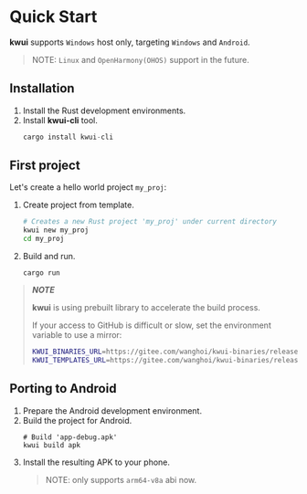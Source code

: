 # Quick Start

**kwui** supports `Windows` host only, targeting `Windows` and `Android`.
>NOTE: `Linux` and `OpenHarmony(OHOS)` support in the future.

## Installation

1. Install the Rust development environments.
2. Install **kwui-cli** tool.
    ```rust
    cargo install kwui-cli
    ```

## First project

Let's create a hello world project `my_proj`:

1. Create project from template.
    ```bash
    # Creates a new Rust project 'my_proj' under current directory
    kwui new my_proj
    cd my_proj
    ```
2. Build and run.
    ```
    cargo run
    ```
> **_NOTE_**
>
> **kwui** is using prebuilt library to accelerate the build process. 
> 
> If your access to GitHub is difficult or slow,
> set the environment variable to use a mirror:
> ```bash
> KWUI_BINARIES_URL=https://gitee.com/wanghoi/kwui-binaries/releases/download/{tag}/kwui-binaries-{key}.tar.gz
> KWUI_TEMPLATES_URL=https://gitee.com/wanghoi/kwui-binaries/releases/download/{tag}/kwui-templates-{key}.tar.gz
> ```

## Porting to Android

1. Prepare the Android development environment.
2. Build the project for Android.
    ```
    # Build 'app-debug.apk'
    kwui build apk
    ```
3. Install the resulting APK to your phone.
    > NOTE: only supports `arm64-v8a` abi now.